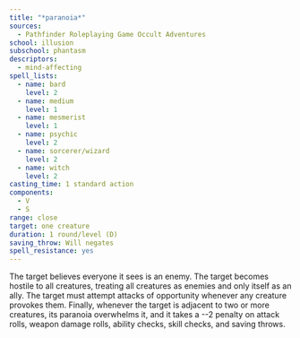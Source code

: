 ```yaml
---
title: "*paranoia*"
sources:
  - Pathfinder Roleplaying Game Occult Adventures
school: illusion
subschool: phantasm
descriptors:
  - mind-affecting
spell_lists:
  - name: bard
    level: 2
  - name: medium
    level: 1
  - name: mesmerist
    level: 1
  - name: psychic
    level: 2
  - name: sorcerer/wizard
    level: 2
  - name: witch
    level: 2
casting_time: 1 standard action
components:
  - V
  - S
range: close
target: one creature
duration: 1 round/level (D)
saving_throw: Will negates
spell_resistance: yes
---
```


The target believes everyone it sees is an enemy. The target becomes hostile to all creatures, treating all creatures as enemies and only itself as an ally. The target must attempt attacks of opportunity whenever any creature provokes them. Finally, whenever the target is adjacent to two or more creatures, its paranoia overwhelms it, and it takes a --2 penalty on attack rolls, weapon damage rolls, ability checks, skill checks, and saving throws.
